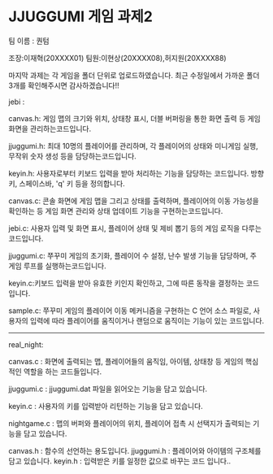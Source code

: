 # JJUGGUMI 게임 과제2
팀 이름 : 퀀텀


조장:이재혁(20XXXX01)
팀원:이현상(20XXXX08),허지원(20XXXX88)

마지막 과제는 각 게임을 폴더 단위로 업로드하였습니다. 최근 수정일에서 가까운 폴더 3개를 확인해주시면 감사하겠습니다!!

jebi : 

canvas.h: 게임 맵의 크기와 위치, 상태창 표시, 더블 버퍼링을 통한 화면 출력 등 게임 화면을 관리하는코드입니다.

jjuggumi.h: 최대 10명의 플레이어를 관리하며, 각 플레이어의 상태와 미니게임 실행, 무작위 숫자 생성 등을 담당하는코드입니다.

keyin.h: 사용자로부터 키보드 입력을 받아 처리하는 기능을 담당하는 코드입니다. 방향키, 스페이스바, 'q' 키 등을 정의합니다.

canvas.c: 콘솔 화면에 게임 맵을 그리고 상태를 출력하며, 플레이어의 이동 가능성을 확인하는 등 게임 화면 관리와 상태 업데이트 기능을 구현하는코드입니다.

jebi.c:  사용자 입력 및 화면 표시, 플레이어 상태 및 제비 뽑기 등의 게임 로직을 다루는 코드입니다.

jjuggumi.c: 쭈꾸미 게임의 초기화, 플레이어 수 설정, 난수 발생 기능을 담당하며, 주 게임 루프를 실행하는코드입니다.

keyin.c:키보드 입력을 받아 유효한 키인지 확인하고, 그에 따른 동작을 결정하는 코드입니다.

sample.c: 쭈꾸미 게임의 플레이어 이동 메커니즘을 구현하는 C 언어 소스 파일로, 사용자의 입력에 따라 플레이어를 움직이거나 랜덤으로 움직이는 기능이 있는 코드입니다.


-----------------------------------------------------------------------------------------------------------------------------------------------------------

real_night:

canvas.c : 화면에 출력되는 맵, 플레이어들의 움직임, 아이템, 상태창 등 게임의 핵심적인 역할을 하는 코드들입니다. 

jjuggumi.c : jjuggumi.dat 파일을 읽어오는 기능을 담고 있습니다.

keyin.c : 사용자의 키를 입력받아 리턴하는 기능을 담고 있습니다.

nightgame.c : 맵의 버퍼와 플레이어의 위치, 플레이어 접촉 시 선택지가 출력되는 기능을 담고 있습니다.

canvas.h : 함수의 선언하는 용도입니다.
jjuggumi.h : 플레이어와 아이템의 구조체를 담고 있습니다.
keyin.h : 입력받은 키를 일정한 값으로 바꾸는 코드 입니다..
